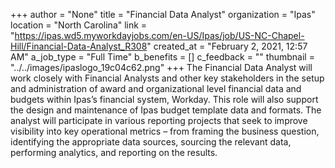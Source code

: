 +++
author = "None"
title = "Financial Data Analyst"
organization = "Ipas"
location = "North Carolina"
link = "https://ipas.wd5.myworkdayjobs.com/en-US/Ipas/job/US-NC-Chapel-Hill/Financial-Data-Analyst_R308"
created_at = "February 2, 2021, 12:57 AM"
a_job_type = "Full Time"
b_benefits = []
c_feedback = ""
thumbnail = "../../images/ipaslogo_19c04c62.png"
+++
The Financial Data Analyst will work closely with Financial Analysts and other key stakeholders in the setup and administration of award and organizational level financial data and budgets within Ipas’s financial system, Workday. This role will also support the design and maintenance of Ipas budget template data and formats.  The analyst will participate in various reporting projects that seek to improve visibility into key operational metrics – from framing the business question, identifying the appropriate data sources, sourcing the relevant data, performing analytics, and reporting on the results.